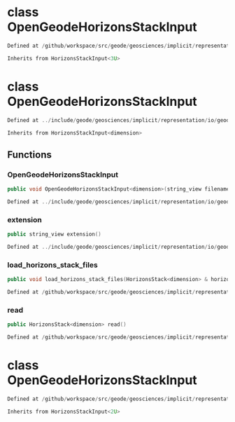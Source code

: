 # class OpenGeodeHorizonsStackInput

```cpp
Defined at /github/workspace/src/geode/geosciences/implicit/representation/io/geode/geode_horizons_stack_input.cpp#67
```

```cpp
Inherits from HorizonsStackInput<3U>
```



# class OpenGeodeHorizonsStackInput

```cpp
Defined at ../include/geode/geosciences/implicit/representation/io/geode/geode_horizons_stack_input.h#32
```

```cpp
Inherits from HorizonsStackInput<dimension>
```



## Functions

### OpenGeodeHorizonsStackInput

```cpp
public void OpenGeodeHorizonsStackInput<dimension>(string_view filename)
```

```cpp
Defined at ../include/geode/geosciences/implicit/representation/io/geode/geode_horizons_stack_input.h#36
```

### extension

```cpp
public string_view extension()
```

```cpp
Defined at ../include/geode/geosciences/implicit/representation/io/geode/geode_horizons_stack_input.h#41
```

### load_horizons_stack_files

```cpp
public void load_horizons_stack_files(HorizonsStack<dimension> & horizons_stack, string_view directory)
```

```cpp
Defined at /github/workspace/src/geode/geosciences/implicit/representation/io/geode/geode_horizons_stack_input.cpp#36
```

### read

```cpp
public HorizonsStack<dimension> read()
```

```cpp
Defined at /github/workspace/src/geode/geosciences/implicit/representation/io/geode/geode_horizons_stack_input.cpp#55
```



# class OpenGeodeHorizonsStackInput

```cpp
Defined at /github/workspace/src/geode/geosciences/implicit/representation/io/geode/geode_horizons_stack_input.cpp#65
```

```cpp
Inherits from HorizonsStackInput<2U>
```



